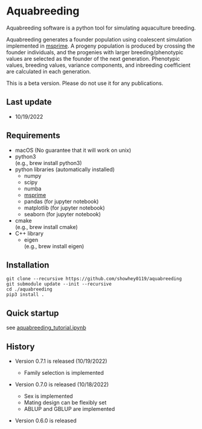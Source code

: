 # Aquabreeding

Aquabreeding software is a python tool for simulating aquaculture breeding.

Aquabreeding generates a founder population using coalescent simulation implemented in [msprime](https://tskit.dev/msprime/docs/stable/intro.html).  A progeny population is produced by crossing the founder individuals, and the progenies with larger breeding/phenotypic values are selected as the founder of the next generation.  Phenotypic values, breeding values, variance components, and inbreeding coefficient are calculated in each generation.

This is a beta version.  Please do not use it for any publications.


## Last update
- 10/19/2022


## Requirements
- macOS (No guarantee that it will work on unix)
- python3  
  (e.g., brew install python3)
- python libraries (automatically installed)
    - numpy
    - scipy
    - numba  
    - [msprime](https://tskit.dev/msprime/docs/stable/intro.html)  
    - pandas (for jupyter notebook)  
    - matplotlib (for jupyter notebook)  
    - seaborn (for jupyter notebook)  
- cmake  
  (e.g., brew install cmake)
- C++ library
    - eigen  
      (e.g., brew install eigen)


## Installation
`git clone --recursive https://github.com/showhey0119/aquabreeding`  
`git submodule update --init --recursive`  
`cd ./aquabreeding`  
`pip3 install .`  


## Quick startup
see [aquabreeding\_tutorial.ipynb](https://github.com/showhey0119/aquabreeding/blob/master/aquabreeding_tutorial.ipynb)


## History
- Version 0.7.1 is released (10/19/2022)  
    - Family selection is implemented  

- Version 0.7.0 is released (10/18/2022)  
    - Sex is implemented  
    - Mating design can be flexibly set  
    - ABLUP and GBLUP are implemented  

- Version 0.6.0 is released
